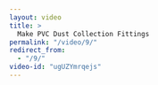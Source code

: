 ```yaml
---
layout: video
title: >
  Make PVC Dust Collection Fittings
permalink: "/video/9/"
redirect_from:
  - "/9/"
video-id: "ugUZYmrqejs"
---
```

